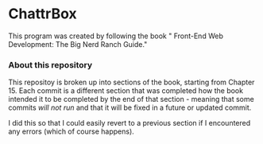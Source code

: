 # ChattrBox
This program was created by following the book " Front-End Web Development: The Big Nerd Ranch Guide." 

### About this repository
This repositoy is broken up into sections of the book, starting from Chapter 15.  Each commit is a different section that was completed how the book intended it to be completed by the end of that section - meaning that some commits _will not run_ and that it will be fixed in a future or updated commit.

I did this so that I could easily revert to a previous section if I encountered any errors (which of course happens).
